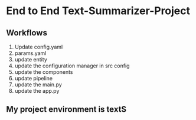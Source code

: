 # End to End Text-Summarizer-Project

## Workflows

1. Update config.yaml
2. params.yaml
3. update entity
4. update the configuration manager in src config
5. update the components 
6. update pipeline
7. update the main.py
8. update the app.py


## My project environment is textS
